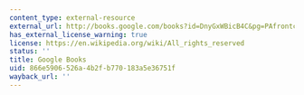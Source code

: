 ```yaml
---
content_type: external-resource
external_url: http://books.google.com/books?id=DnyGxWBicB4C&pg=PAfrontcover
has_external_license_warning: true
license: https://en.wikipedia.org/wiki/All_rights_reserved
status: ''
title: Google Books
uid: 866e5906-526a-4b2f-b770-183a5e36751f
wayback_url: ''
---
```

